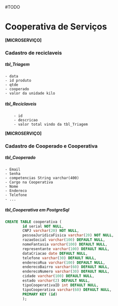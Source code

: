 #TODO

# Cooperativa de Serviços

**[MICROSERVIÇO]**
### Cadastro de reciclaveis
##### tbl_Triagem
	- data	
	- id produto
	- qtde
    - cooperado 
	- valor da unidade kilo

##### tbl_Reciclaveis
		- id
		- descricao
		- valor total vindo da tbl_Triagem 


**[MICROSERVIÇO]**
### Cadastro de Cooperado e Cooperativa
##### tbl_Cooperado
	- Email
	- Senha 
	- competencias String varchar(400) 
	- Cargo na Cooperativa
	- Nome
	- Endereco
	- Telefone
	- ...
	
##### tbl_Cooperativa em **PostgreSql**
```sql
CREATE TABLE cooperativa (
        id serial NOT NULL,
        CNPJ varchar(20) NOT NULL,
        pessoaJuridicaFisica varchar(20) NOT NULL,
        razaoSocial varchar(100) DEFAULT NULL,
        nomeFantasia varchar(100) DEFAULT NULL,
        representante varchar(100) DEFAULT NULL,
        dataCriacao date DEFAULT NULL,
        telefone varchar(30) DEFAULT NULL,
        enderecoRua varchar(100) DEFAULT NULL,
        enderecoBairro varchar(60) DEFAULT NULL,
        enderecoNumero varchar(30) DEFAULT NULL,
        cidade varchar(100) DEFAULT NULL,
        estado varchar(2) DEFAULT NULL,
        tipoCooperativaID int DEFAULT NULL,
        tipoCooperativa varchar(60) DEFAULT NULL,
        PRIMARY KEY (id)
        );
```



